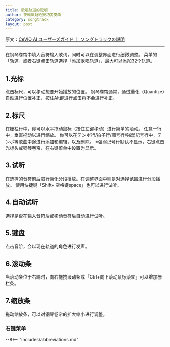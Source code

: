 ```yaml
---
title: 歌唱轨道的说明
author: 夜輪風超絶技巧変奏曲
category: songtrack
layout: post
---
```

原文：[CeVIO AI ユーザーズガイド ┃ ソングトラックの説明](https://cevio.jp/guide/cevio_ai/songtrack/)

---
在钢琴卷帘中填入音符输入歌词，同时可以在调整界面进行细微调整。
菜单的「轨道」或者右键点击轨道选择「添加歌唱轨道」，最大可以添加32个轨道。

## 1.光标

点击标尺，可以移动想要开始播放的位置。
钢琴卷帘通常，通过量化（Quantize）自动进行位置补正，按住Alt键进行点击将不会进行补正。

## 2.标尺

在栅栏行中，你可以水平拖动鼠标（按住左键移动）进行简单的滚动。
任意一行中，垂直拖动以进行缩放。
你可以在テンポ行/拍子行/調号行/強弱記号行中，テンポ等歌曲中途进行添加和编辑，以及删除。
※强弱记号行默认不显示，右键点击光标头或钢琴卷帘，在右键菜单中设置为显示。

## 3.试听

在选择的音符前后进行简化分段播放。在调整界面中则是对选择范围进行分段播放。
使用快捷键「Shift+ 空格键space」也可以进行试听。

## 4.自动试听

选择是否在输入音符后或移动音符后自动进行试听。

## 5.键盘

点击音阶，会以现在轨道的角色进行发声。

## 6.滚动条

当滚动条位于右端时，向右拖拽滚动条或「Ctrl+向下滚动鼠标滚轮」可以增加栅栏条。

## 7.缩放条

拖动缩放条，可以对钢琴卷帘的扩大缩小进行调整。


### 右键菜单




--8<-- "includes/abbreviations.md"
